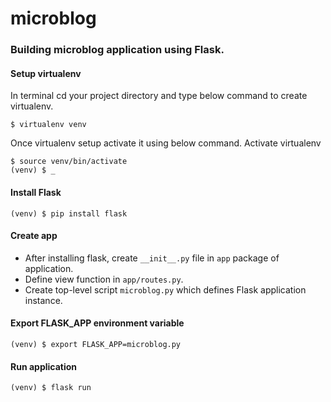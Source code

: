 # microblog

### Building microblog application using Flask.

#### Setup virtualenv
In terminal cd your project directory and type below command to create 
virtualenv.
```Shell
$ virtualenv venv
```

Once virtualenv setup activate it using below command.
Activate virtualenv
```Shell
$ source venv/bin/activate
(venv) $ _
```

#### Install Flask
```Shell
(venv) $ pip install flask
```

#### Create app
* After installing flask, create ```__init__.py``` file in ```app``` package of application.
* Define view function in ```app/routes.py```. 
* Create top-level script ```microblog.py``` which defines Flask application instance.

#### Export FLASK_APP environment variable
```Shell
(venv) $ export FLASK_APP=microblog.py
```

#### Run application
```Shell
(venv) $ flask run
```